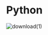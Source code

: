 # Python
![download(1)](https://user-images.githubusercontent.com/65231468/120089837-8683e280-c11b-11eb-86b6-4f0d0d4780c9.jpeg)
